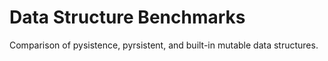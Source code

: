 # Data Structure Benchmarks

Comparison of pysistence, pyrsistent, and built-in mutable data structures.

